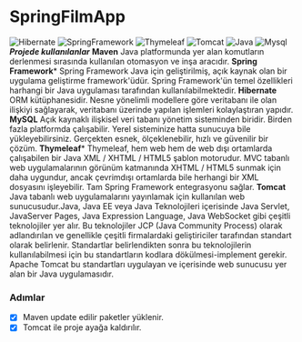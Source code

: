 # SpringFilmApp
![Hibernate](https://cdn-media-1.freecodecamp.org/images/1*GI9m2zoDYsNNU59q20nMsg.jpeg)
![SpringFramework](https://unpocodejava.files.wordpress.com/2019/09/top-10-reasons-to-use-spring-framework-1.jpg)
![Thymeleaf](https://miro.medium.com/max/8218/1*Z_Hy_jgKtu0HFGhNMxGTKw.png)
![Tomcat](https://sabahattindevrez.com/wp-content/uploads/2018/11/apache-tomcat-rce-exploit.png)
![Java](https://www.oracle.com/a/tech/img/cb88-java-logo-001.jpg)
![Mysql](https://www.hostbulucu.com/wp-content/uploads/2013/07/mysql-veritabani-tam.jpg)
***Projede kullanılanlar*** 
**Maven** Java platformunda yer alan komutların derlenmesi sırasında kullanılan otomasyon ve inşa aracıdır.
**Spring Framework*** Spring Framework Java için geliştirilmiş, açık kaynak olan bir uygulama geliştirme framework'üdür. Spring Framework'ün temel özellikleri harhangi bir Java uygulaması tarafından kullanılabilmektedir. 
**Hibernate** ORM kütüphanesidir. Nesne yönelimli modellere göre veritabanı ile olan ilişkiyi sağlayarak, veritabanı üzerinde yapılan işlemleri kolaylaştıran yapıdır.
**MySQL** Açık kaynaklı ilişkisel veri tabanı yönetim sisteminden biridir. Birden fazla platformda çalışabilir. Yerel sisteminize hatta sunucuya bile yükleyebilirsiniz. Gerçekten esnek, ölçeklenebilir, hızlı ve güvenilir bir çözüm.
**Thymeleaf*** Thymeleaf, hem web hem de web dışı ortamlarda çalışabilen bir Java XML / XHTML / HTML5 şablon motorudur. MVC tabanlı web uygulamalarının görünüm katmanında XHTML / HTML5 sunmak için daha uygundur, ancak çevrimdışı ortamlarda bile herhangi bir XML dosyasını işleyebilir. Tam Spring Framework entegrasyonu sağlar.
**Tomcat** Java tabanlı web uygulamalarını yayınlamak için kullanılan web sunucusudur.Java, Java EE veya Java Teknolojileri içerisinde Java Servlet, JavaServer Pages, Java Expression Language, Java WebSocket gibi çeşitli teknolojiler yer alır. Bu teknolojiler JCP (Java Community Process) olarak adlandırılan ve genellikle çeşitli firmalardaki geliştiriciler tarafından standart olarak belirlenir. Standartlar belirlendikten sonra bu teknolojilerin kullanılabilmesi için bu standartların kodlara dökülmesi-implement gerekir. Apache Tomcat bu standartları uygulayan ve içerisinde web sunucusu yer alan bir Java uygulamasıdır.

### Adımlar
- [x] Maven update edilir paketler yüklenir.
- [x] Tomcat ile proje ayağa kaldırılır.
